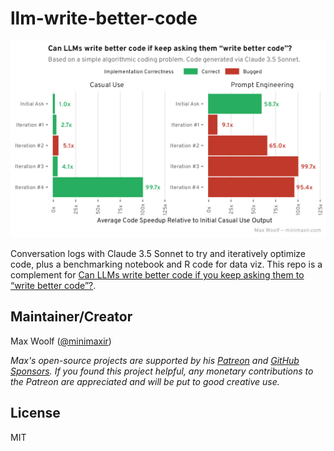 # llm-write-better-code

![](comparison.png)

Conversation logs with Claude 3.5 Sonnet to try and iteratively optimize code, plus a benchmarking notebook and R code for data viz. This repo is a complement for [Can LLMs write better code if you keep asking them to “write better code”?](https://minimaxir.com/2025/01/write-better-code/).

## Maintainer/Creator

Max Woolf ([@minimaxir](https://minimaxir.com))

_Max's open-source projects are supported by his [Patreon](https://www.patreon.com/minimaxir) and [GitHub Sponsors](https://github.com/sponsors/minimaxir). If you found this project helpful, any monetary contributions to the Patreon are appreciated and will be put to good creative use._

## License

MIT
